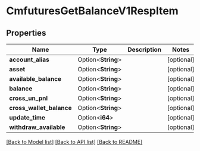 # CmfuturesGetBalanceV1RespItem

## Properties

Name | Type | Description | Notes
------------ | ------------- | ------------- | -------------
**account_alias** | Option<**String**> |  | [optional]
**asset** | Option<**String**> |  | [optional]
**available_balance** | Option<**String**> |  | [optional]
**balance** | Option<**String**> |  | [optional]
**cross_un_pnl** | Option<**String**> |  | [optional]
**cross_wallet_balance** | Option<**String**> |  | [optional]
**update_time** | Option<**i64**> |  | [optional]
**withdraw_available** | Option<**String**> |  | [optional]

[[Back to Model list]](../README.md#documentation-for-models) [[Back to API list]](../README.md#documentation-for-api-endpoints) [[Back to README]](../README.md)


